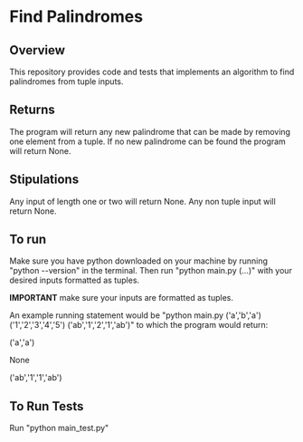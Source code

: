 # Find Palindromes
## Overview
This repository provides code and tests that implements an algorithm to find palindromes from tuple inputs. 

## Returns
The program will return any new palindrome that can be made by removing one element from a tuple. If no new palindrome can be found the program will return None.

## Stipulations
Any input of length one or two will return None.
Any non tuple input will return None.

## To run
Make sure you have python downloaded on your machine by running "python --version" in the terminal. Then run "python main.py (...)" with your desired inputs formatted as tuples.

**IMPORTANT** make sure your inputs are formatted as tuples. 

An example running statement would be "python main.py ('a','b','a') ('1','2','3','4','5') ('ab','1','2','1','ab')" to which the program would return: 

('a','a') 

None 

('ab','1','1','ab')

## To Run Tests 
Run "python main_test.py"


